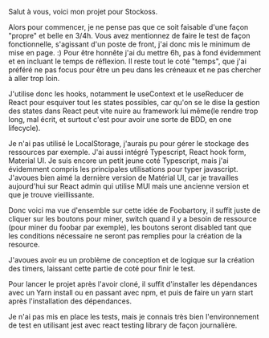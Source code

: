 Salut à vous, voici mon projet pour Stockoss.

Alors pour commencer, je ne pense pas que ce soit faisable d'une façon "propre" et belle en 3/4h. 
Vous avez mentionnez de faire le test de façon fonctionnelle, s'agissant d'un poste de front, j'ai donc mis le minimum de mise en page. :)
Pour être honnête j'ai du mettre 6h, pas à fond évidemment et en incluant le temps de réflexion. Il reste tout le coté "temps", que j'ai préféré ne pas focus pour être un peu dans les créneaux et ne pas chercher à aller trop loin. 

J'utilise donc les hooks, notamment le useContext et le useReducer de React pour esquiver tout les states possibles, car qu'on se le dise la gestion des states dans React peut vite nuire au framework lui même(le rendre trop long, mal écrit, et surtout c'est pour avoir une sorte de BDD, en one lifecycle). 

Je n'ai pas utilisé le LocalStorage, j'aurais pu pour gérer le stockage des ressources par exemple.
J'ai aussi intégré Typescript, React hook form, Material UI. 
Je suis encore un petit jeune coté Typescript, mais j'ai évidemment compris les principales utilisations pour typer javascript. 
J'avoues bien aimé la dernière version de Matérial UI, car je travailles aujourd'hui sur React admin qui utilise MUI mais une ancienne version et que je trouve vieillissante.

Donc voici ma vue d'ensemble sur cette idée de Foobartory, il suffit juste de cliquer sur les boutons pour miner, switch quand il y a besoin de ressource (pour miner du foobar par exemple), les boutons seront disabled tant que les conditions nécessaire ne seront pas remplies pour la création de la resource.

J'avoues avoir eu un problème de conception et de logique sur la création des timers, laissant cette partie de coté pour finir le test.


Pour lancer le projet après l'avoir cloné, il suffit d'installer les dépendances avec un Yarn install ou en passant avec npm, et puis de faire un yarn start après l'installation des dépendances.

Je n'ai pas mis en place les tests, mais je connais très bien l'environnement de test en utilisant jest avec react testing library de façon journalière. 